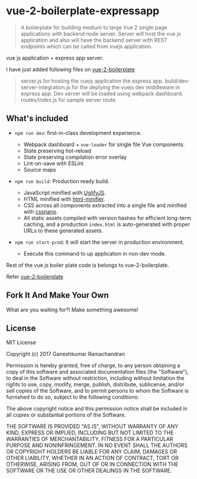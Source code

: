 # vue-2-boilerplate-expressapp
> A boilerplate for building medium to large Vue 2 single page applications with backend node server. Server will host the vue js application and also will have the backend server with REST endpoints which can be called from vuejs application.

vue js application + express app server.

I have just added following files on [vue-2-boilerplate](https://github.com/petervmeijgaard/vue-2-boilerplate)
> server.js for hosting the vuejs application the express app.
> build/dev-server-integration.js for the deplying the vuejs dev middleware in express app. Dev server will be loaded using webpack dashboard.
> routes/index.js for sample server route.


## What's included ##
- `npm run dev`: first-in-class development experience.
  - Webpack dashboard + `vue-loader` for single file Vue components.
  - State preserving hot-reload
  - State preserving compilation error overlay
  - Lint-on-save with ESLint
  - Source maps

- `npm run build`: Production ready build.
  - JavaScript minified with [UglifyJS](https://github.com/mishoo/UglifyJS2).
  - HTML minified with [html-minifier](https://github.com/kangax/html-minifier).
  - CSS across all components extracted into a single file and minified with [cssnano](https://github.com/ben-eb/cssnano).
  - All static assets compiled with version hashes for efficient long-term caching, and a production `index.html` is auto-generated with proper URLs to these generated assets.


- `npm run start-prod`: It will start the server in production environment.
  - Execute this command to up application in non-dev mode.

Rest of the vue js boiler plate code is belongs to vue-2-boilerplate.

Refer [vue-2-boilerplate](https://github.com/petervmeijgaard/vue-2-boilerplate)



## Fork It And Make Your Own ##
What are you waiting for?!
Make something awesome!

## License ##

MIT License

Copyright (c) 2017 Ganeshkumar Ramachandran

Permission is hereby granted, free of charge, to any person obtaining a copy of this software and associated documentation files (the "Software"), to deal in the Software without restriction, including without limitation the rights to use, copy, modify, merge, publish, distribute, sublicense, and/or sell
copies of the Software, and to permit persons to whom the Software is furnished to do so, subject to the following conditions:

The above copyright notice and this permission notice shall be included in all copies or substantial portions of the Software.

THE SOFTWARE IS PROVIDED "AS IS", WITHOUT WARRANTY OF ANY KIND, EXPRESS OR IMPLIED, INCLUDING BUT NOT LIMITED TO THE WARRANTIES OF MERCHANTABILITY, FITNESS FOR A PARTICULAR PURPOSE AND NONINFRINGEMENT. IN NO EVENT SHALL THE AUTHORS OR COPYRIGHT HOLDERS BE LIABLE FOR ANY CLAIM, DAMAGES OR OTHER LIABILITY, WHETHER IN AN ACTION OF CONTRACT, TORT OR OTHERWISE, ARISING FROM, OUT OF OR IN CONNECTION WITH THE SOFTWARE OR THE USE OR OTHER DEALINGS IN THE SOFTWARE.
